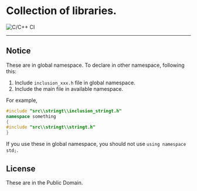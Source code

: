 
# Collection of libraries.

![C/C++ CI](https://github.com/mlach9u/col/workflows/C/C++%20CI/badge.svg?branch=main)

---

## Notice

These are in global namespace. To declare in other namespace, following this:

1. Include `inclusion_xxx.h` file in global namespace.
2. Include the main file in available namespace.

For example,

```cpp
#include "src\\stringt\\inclusion_stringt.h"
namespace something
{
#include "src\\stringt\\stringt.h"
}
```

If you use these in global namespace, you should not use `using namespace std;`.

## License

These are in the Public Domain.
